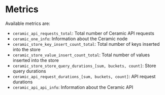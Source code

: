 # Metrics

Available metrics are:
- `ceramic_api_requests_total`: Total number of Ceramic API requests
- `ceramic_one_info`: Information about the Ceramic node
- `ceramic_store_key_insert_count_total`: Total number of keys inserted into the store
- `ceramic_store_value_insert_count_total`: Total number of values inserted into the store
- `ceramic_store_store_query_durations_[sum, buckets, count]`: Store query durations
- `ceramic_api_request_durations_[sum, buckets, count]`: API request durations
- `ceramic_api_api_info`: Information about the Ceramic API